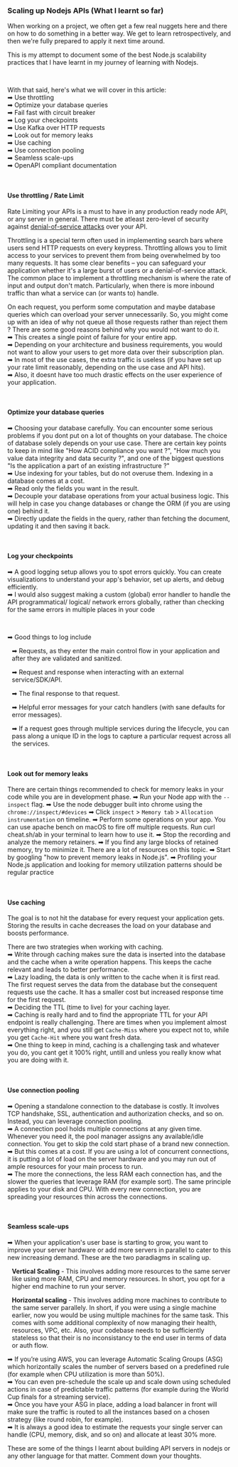 ### Scaling up Nodejs APIs (What I learnt so far)

When working on a project, we often get a few real nuggets here and there on how to do something in a better way. We get to learn retrospectively, and then we're fully prepared to apply it next time around.

This is my attempt to document some of the best Node.js scalability practices that I have learnt in my journey of learning with Nodejs.

<br />

With that said, here's what we will cover in this article: <br />
➡ Use throttling <br /> 
➡ Optimize your database queries <br /> 
➡ Fail fast with circuit breaker <br /> 
➡ Log your checkpoints <br /> 
➡ Use Kafka over HTTP requests <br /> 
➡ Look out for memory leaks <br /> 
➡ Use caching <br /> 
➡ Use connection pooling <br /> 
➡ Seamless scale-ups <br /> 
➡ OpenAPI compliant documentation <br /> 

<br />

#### Use throttling / Rate Limit
Rate Limiting your APIs is a must to have in any production ready node API, or any server in general. There must be atleast zero-level of security against [denial-of-service attacks](https://en.wikipedia.org/wiki/Denial-of-service_attack) over your API. 

Throttling is a special term often used in implementing search bars where users send HTTP requests on every keypress. Throttling allows you to limit access to your services to prevent them from being overwhelmed by too many requests. It has some clear benefits – you can safeguard your application whether it's a large burst of users or a denial-of-service attack. The common place to implement a throttling mechanism is where the rate of input and output don't match. Particularly, when there is more inbound traffic than what a service can (or wants to) handle.

On each request, you perform some computation and maybe database queries which can overload your server unnecessarily. So, you might come up with an idea of why not queue all those requests rather than reject them ? There are some good reasons behind why you would not want to do it. <br />
➡ This creates a single point of failure for your entire app. <br />
➡ Depending on your architecture and business requirements, you would not want to allow your users to get more data over their subscription plan. <br />
➡ In most of the use cases, the extra traffic is useless (if you have set up your rate limit reasonably, depending on the use case and API hits). <br />
➡ Also, it doesnt have too much drastic effects on the user experience of your application. <br /> 

<br />

#### Optimize your database queries
➡ Choosing your database carefully. You can encounter some serious problems if you dont put on a lot of thoughts on your database. The choice of database solely depends on your use case. There are certain key points to keep in mind like "How ACID compliance you want ?", "How much you value data integrity and data security ?", and one of the biggest questions "Is the application a part of an existing infrastructure ?" <br /> 
➡ Use indexing for your tables, but do not overuse them. Indexing in a database comes at a cost. <br />
➡ Read only the fields you want in the result. <br /> 
➡ Decouple your database operations from your actual business logic. This will help in case you change databases or change the ORM (if you are using one) behind it. <br />
➡ Directly update the fields in the query, rather than fetching the document, updating it and then saving it back.  <br />

<br />

#### Log your checkpoints
➡ A good logging setup allows you to spot errors quickly. You can create visualizations to understand your app's behavior, set up alerts, and debug efficiently. <br />
➡ I would also suggest making a custom (global) error handler to handle the API programmatical/ logical/ network errors globally, rather than checking for the same errors in multiple places in your code <br />

<br />

➡ Good things to log include <br /> 
<p style="margin-left:10px">➡ Requests, as they enter the main control flow in your application and after they are validated and sanitized.</p>
<p style="margin-left:10px">➡ Request and response when interacting with an external service/SDK/API.</p>
<p style="margin-left:10px">➡ The final response to that request.</p>
<p style="margin-left:10px">➡ Helpful error messages for your catch handlers (with sane defaults for error messages).</p>
<p style="margin-left:10px">➡ If a request goes through multiple services during the lifecycle, you can pass along a unique ID in the logs to capture a particular request across all the services. </p>

<br />

#### Look out for memory leaks
There are certain things recommended to check for memory leaks in your code while you are in development phase.
➡ Run your Node app with the `--inspect` flag.
➡ Use the node debugger built into chrome using the `chrome://inspect/#devices`
➡ Click `inspect` > `Memory tab` > `Allocation instrumentation` on timeline.
➡ Perform some operations on your app. You can use apache bench on macOS to fire off multiple requests. Run curl cheat.sh/ab in your terminal to learn how to use it.
➡ Stop the recording and analyze the memory retainers.
➡ If you find any large blocks of retained memory, try to minimize it. There are a lot of resources on this topic.
➡ Start by googling "how to prevent memory leaks in Node.js".
➡ Profiling your Node.js application and looking for memory utilization patterns should be regular practice

<br />

#### Use caching
The goal is to not hit the database for every request your application gets. Storing the results in cache decreases the load on your database and boosts performance.

There are two strategies when working with caching. <br />
➡ Write through caching makes sure the data is inserted into the database and the cache when a write operation happens. This keeps the cache relevant and leads to better performance. <br />
➡ Lazy loading, the data is only written to the cache when it is first read. The first request serves the data from the database but the consequent requests use the cache. It has a smaller cost but increased response time for the first request.<br />
➡ Deciding the TTL (time to live) for your caching layer. <br />
➡ Caching is really hard and to find the appropriate TTL for your API endpoint is really challenging. There are times when you implement almost everything right, and you still get `Cache-Miss` where you expect not to, while you get `Cache-Hit` where you want fresh data. <br />
➡ One thing to keep in mind, caching is a challenging task and whatever you do, you cant get it 100% right, untill and unless you really know what you are doing with it. <br />

<br />

#### Use connection pooling
➡ Opening a standalone connection to the database is costly. It involves TCP handshake, SSL, authentication and authorization checks, and so on. Instead, you can leverage connection pooling. <br />
➡ A connection pool holds multiple connections at any given time. Whenever you need it, the pool manager assigns any available/idle connection. You get to skip the cold start phase of a brand new connection. <br />
➡ But this comes at a cost. If you are using a lot of concurrent connections, it is putting a lot of load on the server hardware and you may run out of ample resources for your main process to run. <br />
➡ The more the connections, the less RAM each connection has, and the slower the queries that leverage RAM (for example sort). The same principle applies to your disk and CPU. With every new connection, you are spreading your resources thin across the connections. <br />

<br />

#### Seamless scale-ups
➡ When your application's user base is starting to grow, you want to improve your server hardware or add more servers in parallel to cater to this new increasing demand. These are the two paradiagms in scaling up. <br />

<p style="margin-left:10px"><strong>Vertical Scaling</strong> - This involves adding more resources to the same server like using more RAM, CPU and memory resources. In short, you opt for a higher end machine to run your server. </p>
<p style="margin-left:10px"><strong>Horizontal scaling</strong> - This involves adding more machines to contribute to the same server parallely. In short, if you were using a single machine earlier, now you would be using multiple machines for the same task. This comes with some additional complexity of now managing their health, resources, VPC, etc. Also, your codebase needs to be sufficiently stateless so that their is no inconsistancy to the end user in terms of data or auth flow. </p>

➡ If you’re using AWS, you can leverage Automatic Scaling Groups (ASG) which horizontally scales the number of servers based on a predefined rule (for example when CPU utilization is more than 50%). <br />
➡ You can even pre-schedule the scale up and scale down using scheduled actions in case of predictable traffic patterns (for example during the World Cup finals for a streaming service). <br />
➡ Once you have your ASG in place, adding a load balancer in front will make sure the traffic is routed to all the instances based on a chosen strategy (like round robin, for example). <br />
➡ It is always a good idea to estimate the requests your single server can handle (CPU, memory, disk, and so on) and allocate at least 30% more. <br />

These are some of the things I learnt about building API servers in nodejs or any other language for that matter. Comment down your thoughts. 
